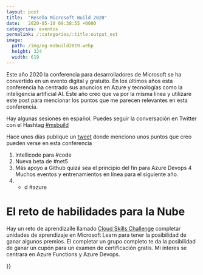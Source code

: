 ```yaml
---
layout: post
title:  "Reseña Microsoft Build 2020"
date:   2020-05-10 09:38:55 +0000
categories: eventos
permalink: /:categories/:title:output_ext
image:
  path: /img/og-msbuild2019.webp
  height: 324
  width: 619
---
```


Este año 2020 la conferencia para desarrolladores de Microsoft se ha convertido en un evento digital y gratuito. En los últimos años esta conferencia ha centrado sus anuncios en Azure y tecnologías como la inteligencia artificial AI. Este año creo que va por la misma línea y utilizare este post para mencionar los puntos que me parecen relevantes en esta conferencia.

Hay algunas sesiones en español. Puedes seguir la conversación en Twitter con el Hashtag [#msbuild](https://twitter.com/hashtag/MSBuild)

Hace unos días publique un [tweet](https://twitter.com/jbenjamincc/status/1261153817900519426) donde menciono unos puntos que creo pueden verse en esta conferencia

1. Intellicode para #code
2. Nueva beta de #net5 
3. Más apoyo a Github quizá sea el principio del fin para Azure Devops
4 Muchos eventos y entrenamientos en línea para el siguiente año.
4. + d #azure

# El reto de habilidades para la Nube

Hay un reto de aprendizalle llamado [Cloud Skills Challenge](https://mybuild.microsoft.com/cloud-skills-challenge) completar unidades de aprendizaje en Microsoft Learn para tener la posibilidad de ganar algunos premios. El completar un grupo completo te da la posibilidad de ganar un cupón para un examen de certificación gratis. Mi interes se centrara en Azure Functions y Azure Devops.


}}